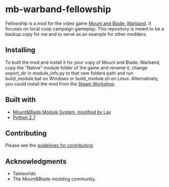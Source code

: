 # mb-warband-fellowship

Fellowship is a mod for the video game [Mount and Blade: Warband](https://www.taleworlds.com/en/Games/Warband). It focuses on local coop campaign gameplay.
This repository is meant to be a backup copy for me and to serve as an example for other modders.

## Installing
To built the mod and install it for your copy of Mount and Blade: Warband, copy the "Native" module folder of the game and rename it, change export_dir in module_info.py to that new folders path and run build_module.bat on Windows or build_module.sh on Linux.
Alternatively, you could install the mod from the [Steam Workshop](https://steamcommunity.com/sharedfiles/filedetails/?id=1595660296).

## Built with
* [Mount&Blade Module System, modified by Lav](https://forums.taleworlds.com/index.php?topic=324874.0)
* [Python 2.7](https://www.python.org/)

## Contributing
Please see the [guidelines for contributing](CONTRIBUTING.md).

## Acknowledgments
* Taleworlds
* The Mount&Blade modding community.
